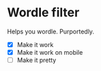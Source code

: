 # Wordle filter

Helps you wordle. Purportedly.

- [x] Make it work
- [x] Make it work on mobile
- [ ] Make it pretty

